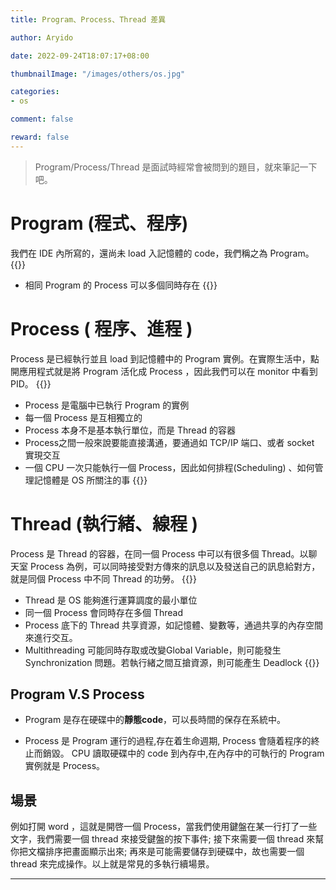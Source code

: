 ```yaml
---
title: Program、Process、Thread 差異

author: Aryido

date: 2022-09-24T18:07:17+08:00

thumbnailImage: "/images/others/os.jpg"

categories:
- os

comment: false

reward: false
---
```

<!--BODY-->
> Program/Process/Thread 是面試時經常會被問到的題目，就來筆記一下吧。

<!--more-->

# Program (程式、程序)
我們在 IDE 內所寫的，還尚未 load 入記憶體的 code，我們稱之為 Program。
{{<alert warning>}}
- 相同 Program 的 Process 可以多個同時存在
{{</alert>}}

# Process ( 程序、進程 )
Process 是已經執行並且 load 到記憶體中的 Program 實例。在實際生活中，點開應用程式就是將 Program 活化成 Process ，因此我們可以在 monitor 中看到 PID。
{{<alert warning>}}
- Process 是電腦中已執行 Program 的實例
- 每一個 Process 是互相獨立的
- Process 本身不是基本執行單位，而是 Thread 的容器
- Process之間一般來說要能直接溝通，要通過如 TCP/IP 端口、或者 socket 實現交互
- 一個 CPU 一次只能執行一個 Process，因此如何排程(Scheduling) 、如何管理記憶體是 OS 所關注的事
{{</alert>}}

# Thread (執行緒、線程 )
Process 是 Thread 的容器，在同一個 Process 中可以有很多個 Thread。以聊天室 Process 為例，可以同時接受對方傳來的訊息以及發送自己的訊息給對方，就是同個 Process 中不同 Thread 的功勞。
{{<alert warning>}}
- Thread 是 OS 能夠進行運算調度的最小單位
- 同一個 Process 會同時存在多個 Thread
- Process 底下的 Thread 共享資源，如記憶體、變數等，通過共享的內存空間來進行交互。
- Multithreading 可能同時存取或改變Global Variable，則可能發生 Synchronization 問題。若執行緒之間互搶資源，則可能產生 Deadlock
{{</alert>}}

## Program V.S Process
- Program 是存在硬碟中的**靜態code**，可以長時間的保存在系統中。

- Process 是 Program 運行的過程,存在着生命週期, Process 會隨着程序的終止而銷毀。 CPU 讀取硬碟中的 code 到內存中,在內存中的可執行的 Program 實例就是 Process。

## 場景
例如打開 word ，這就是開啓一個 Process，當我們使用鍵盤在某一行打了一些文字，我們需要一個 thread 來接受鍵盤的按下事件; 接下來需要一個 thread 來幫你把文檔排序把畫面顯示出來; 再來是可能需要儲存到硬碟中，故也需要一個 thread 來完成操作。以上就是常見的多執行續場景。

---